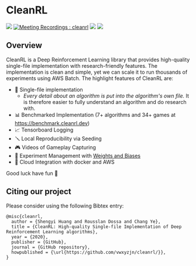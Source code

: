 # CleanRL

[<img src="https://img.shields.io/badge/discord-cleanrl-green?label=Discord&logo=discord&logoColor=ffffff&labelColor=7289DA&color=2c2f33">](https://discord.gg/D6RCjA6sVT)
[![Meeting Recordings : cleanrl](https://img.shields.io/badge/meeting%20recordings-cleanrl-green?logo=youtube&logoColor=ffffff&labelColor=FF0000&color=282828&style=flat?label=healthinesses)](https://www.youtube.com/watch?v=dm4HdGujpPs&list=PLQpKd36nzSuMynZLU2soIpNSMeXMplnKP&index=2)
[<img src="https://github.com/vwxyzjn/cleanrl/workflows/build/badge.svg">](
https://github.com/vwxyzjn/cleanrl/actions)
[<img src="https://badge.fury.io/py/cleanrl.svg">](
https://pypi.org/project/cleanrl/)

## Overview

CleanRL is a Deep Reinforcement Learning library that provides high-quality single-file implementation with research-friendly features. The implementation is clean and simple, yet we can scale it to run thousands of experiments using AWS Batch. The highlight features of CleanRL are:


* 📜 Single-file implementation
   * *Every detail about an algorithm is put into the algorithm's own file.* It is therefore easier to fully understand an algorithm and do research with.
* 📊 Benchmarked Implementation (7+ algorithms and 34+ games at https://benchmark.cleanrl.dev)
* 📈 Tensorboard Logging
* 🪛 Local Reproducibility via Seeding
* 🎮 Videos of Gameplay Capturing
* 🧫 Experiment Management with [Weights and Biases](https://wandb.ai/site)
* 💸 Cloud Integration with docker and AWS 

Good luck have fun 🚀

## Citing our project

Please consider using the following Bibtex entry:

```
@misc{cleanrl,
  author = {Shengyi Huang and Rousslan Dossa and Chang Ye},
  title = {CleanRL: High-quality Single-file Implementation of Deep Reinforcement Learning algorithms},
  year = {2020},
  publisher = {GitHub},
  journal = {GitHub repository},
  howpublished = {\url{https://github.com/vwxyzjn/cleanrl/}},
}
```

